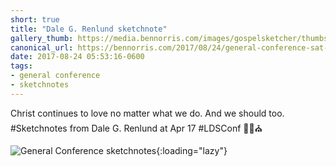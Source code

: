 ```yaml
---
short: true
title: "Dale G. Renlund sketchnote"
gallery_thumb: https://media.bennorris.com/images/gospelsketcher/thumbs/apr-17-1-renlund.jpg
canonical_url: https://bennorris.com/2017/08/24/general-conference-sat-am-4-renlund-sketchnote
date: 2017-08-24 05:53:16-0600
tags:
- general conference
- sketchnotes
---
```


Christ continues to love no matter what we do. And we should too. #Sketchnotes from Dale G. Renlund at Apr 17 #LDSConf ✍🏼⛪️

![General Conference sketchnotes](https://media.bennorris.com/images/gospelsketcher/general-conference/apr-2017/apr-17-1-renlund.jpg){:loading="lazy"}
